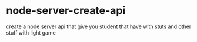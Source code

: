 # node-server-create-api
create a node server api that give you student that have with stuts and other stuff with light game
